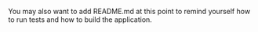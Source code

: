 You may also want to add README.md at this point to remind yourself how to run tests and
how to build the application.

<!-- donde pito se importaba act?? en reactTestExtensions !!

los errores empezaron cuando cambie la constante para renderizar el nombre de cada cliente, esta bien colocada la modificacion, o hay que seguir con el error varios tests para corregirlo?
updt deshice esa modificacion pq no se corregia y atrasaba los siguientes tests.
ahora:  expect(document.body.textContent).toContain("Ashley");
pagina 62 cambiar de: expect(appointmentTable().textContent).toContain("Ashley");
a: expect(appointmentTable()).toContainText("Ashley");
 ahora funciona: agregar constante en la test suite
 const appointmentTable = () =>
    document.querySelector(
      "#appointmentView > table"
    );
estaba en el repo de la clase 2 pero en el libro nunca se define?

en el test de toContainText.test: it("returns a message that contains the source line if negated match" cambie en la linea 44 de
`expect(container).not.toContainText("text to find")` 
a
`expect(element).not.toContainText("text to find")`
porque fallaba el test
bueno en el repo estaba con esta correccion, dejo esta nota por las dudas

expect().toContainText();


MODIFICAR ASI:
    const listElement = element("ol");
    expect(listElement).not.toBeNull();

    expect(element("ol")).not.toBeNull();

 -->

